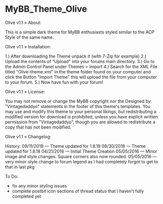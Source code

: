 # MyBB_Theme_Olive

Olive v1.1
» About:

This is a simple dark theme for MyBB enthusiasts styled similar to the ACP Style of the same name.

Olive v1.1
» Installation:

1.) After downloading the Theme unpack it (with 7-Zip for example)
2.) Upload the contents of "Upload" into your forums main directory.
3.) Go to the Admin Control Panel under Themes > Import
4.) Search for the XML File titled "Olive-theme.xml" in the theme folder found on your computer and click the Button "Import Theme" this will upload the file from your computer to your forum.
5.) Now have fun with your forum!

Olive v1.1
» License:

You may not remove or change the MyBB copyright nor the Designed by: "Vintagedaddyo" statements in the footer of this theme's templates. You may use and modify this theme to your personal likings, but redistributing a modified version for download is prohibited, unless you have explicit written permission from "Vintagedaddyo", though you are allowed to redistribute a copy that has not been modified.

Olive v1.1
» Changelog:

History:
09/11/2018 — Theme updated for 1.8.19
08/30/2018 — Theme updated for 1.8.18
04/21/2016 — Initial Theme Creation
05/05/2016 — Minor image and style changes. Square corners also now rounded.
05/05/2016 — very minor style change to forum legend as I had completely forgot to get to that in last pkg

To Do:
* fix any minor styling issues
* complete postbit icon sections of thread status that I haven't fully completed yet
